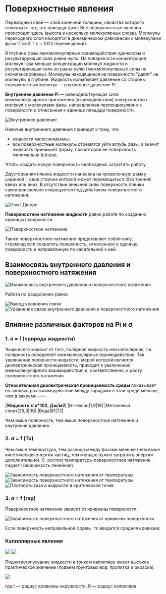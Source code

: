 # Поверхностные явления

Переходный слой — слой конечной толщины, свойства которого отличны от тех, что присущи фазе. Все поверхностные явления происходят здесь (высота в несколько молекулярных слоев). Молекулы переходного слоя находятся в динамическом равновесии с молекулами фазы (1 см2: 1 с ~ 1022 перемещений).

В глубине фазы межмолекулярные взаимодействия одинаковы и результирующая сила равна нулю. На поверхности концентрация молекул газа меньше концентрации молекул жидкости и результирующая сила не равна нулю (межмолекулярные силы не скомпенсированы). Молекулы находящиеся на поверхности "давят" на молекулы в глубине. Жидкость испытывает давление со стороны поверхностных молекул — внутреннее давление Pi.

**Внутреннее давление Pi** — равнодействующая сила межмолекулярного притяжения (взаимодействия) поверхностных молекул с молекулами фазы, направленная перпендикулярно к поверхности и отнесенная к единице площади поверхности.

![Внутреннее давление](../images/kolh/poverkhnostnye-yavleniya/surface_clip_image001.png)

Наличие внутреннего давления приводит к тому, что:

-   жидкости малосжимаемы;
-   все поверхностные молекулы стремятся уйти вглубь фазы, а значит жидкость принимает форму, при которой ее поверхность минимальна (сфера).

Чтобы создать новую поверхность необходимо затратить работу.

Двусторонняя пленка жидкости нанесена на проволочную рамку шириной l, одна сторона которой может перемещаться (без трения) вверх или вниз. В отсутствие внешней силы поверхность пленки самопроизвольно сокращается под действием поверхностного натяжения.

![Опыт Дюпре](../images/kolh/poverkhnostnye-yavleniya/surface_clip_image001_0000.png)

**Поверхностное натяжение жидкости** равно работе по созданию единицы поверхности.

![Поверхностное натяжение](../images/kolh/poverkhnostnye-yavleniya/surface_clip_image001_0001.png)

Также поверхностное натяжение представляет собой силу, стремящуюся сократить поверхность, отнесенную к единице поверхности и направленную по касательной к ней.

## Взаимосвязь внутреннего давления и поверхностного натяжения

![Взаимосвязь внутреннего давления и поверхностного натяжения](../images/kolh/poverkhnostnye-yavleniya/surface_clip_image001_0002.png)

Работа по разделению равна:

![Вывод уравнения связи](../images/kolh/poverkhnostnye-yavleniya/surface_clip_image001_0003.png) ![Уравнение связи внутреннего давления и поверхностного натяжения](../images/kolh/poverkhnostnye-yavleniya/surface_clip_image001_0005.png)

## Влияние различных факторов на Pi и σ

### 1. σ = f (природа жидкости)

Чаще всего зависит от того, полярная жидкость или неполярная, т.к. полярность определяет межмолекулярные взаимодействия. Так увеличение полярности жидкости, мерой которой является диэлектрическая проницаемость, приводит к увеличению межмолекулярного взаимодействия и, соответственно, к росту поверхностного натяжения.

**Относительная диэлектрическая проницаемость среды** показывает во сколько раз взаимодействие между зарядами в этой среде меньше, чем в вакууме.—— 

|**Жидкость**|**ε**|**σ\*103, Дж/м2**|
|Н-гексан|1,9|18|
|Метиловый спирт|26,3|30|
|Вода|81|72|

Чем выше полярность, тем выше поверхностное натяжение и внутренне давление.

### 2. σ = f (То)

Чем выше температура, тем разница между фазами меньше (чем выше кинетическая энергия частиц, тем меньше нужно затратить энергии  дополнительно). С  ростом температуры поверхностное натяжение падает (зависимость линейная).

![Зависимость поверхностного натяжения от температуры](../images/kolh/poverkhnostnye-yavleniya/surface_clip_image001_0006.png) ![Зависимость поверхностного натяжения от температуры](../images/kolh/poverkhnostnye-yavleniya/surface_clip_image001_0007.png) ![Плотность газа и жидкости в критической точке](../images/kolh/poverkhnostnye-yavleniya/surface_clip_image001_0008.png)

### 3. σ = f (rкр)

Поверхностное натяжение зависит от кривизны поверхности.

![Зависимость поверхностного натяжения от кривизны поверхности](../images/kolh/poverkhnostnye-yavleniya/surface_clip_image001_0009.png)

Если поверхность неправильной формы, то вводится средняя кривизна:

### Капиллярные явления

![](../images/kolh/poverkhnostnye-yavleniya/surface_clip_image001_0016.png) ![](../images/kolh/poverkhnostnye-yavleniya/surface_clip_image001_0017.png)

Поднятие/опускание жидкости в тонком капилляре имеет высокое практическое значение (подъем грунтовых вод, пропитка и окраска).

![](../images/kolh/poverkhnostnye-yavleniya/surface_clip_image001_0018.png)

где r — радиус кривизны окружности, R — радиус капилляра.

